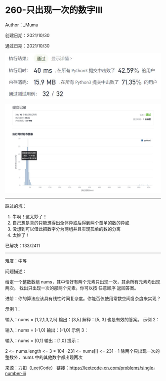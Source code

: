 # 260-只出现一次的数字III

Author：_Mumu

创建日期：2021/10/30

通过日期：2021/10/30

![](./通过截图2.jpg)

![](./通过截图1.jpg)

*****

踩过的坑：

1. 牛啊！这太妙了！
2. 自己想是真的只能想得出全体异或后得到两个孤单的数的异或
3. 没想到可以借此把数字分为两组并且实现孤单的数的分离
4. 太妙了！

已解决：133/2411

*****

难度：中等

问题描述：

给定一个整数数组 nums，其中恰好有两个元素只出现一次，其余所有元素均出现两次。 找出只出现一次的那两个元素。你可以按 任意顺序 返回答案。

 

进阶：你的算法应该具有线性时间复杂度。你能否仅使用常数空间复杂度来实现？

 

示例 1：

输入：nums = [1,2,1,3,2,5]
输出：[3,5]
解释：[5, 3] 也是有效的答案。
示例 2：

输入：nums = [-1,0]
输出：[-1,0]
示例 3：

输入：nums = [0,1]
输出：[1,0]
提示：

2 <= nums.length <= 3 * 104
-231 <= nums[i] <= 231 - 1
除两个只出现一次的整数外，nums 中的其他数字都出现两次

来源：力扣（LeetCode）
链接：https://leetcode-cn.com/problems/single-number-iii
